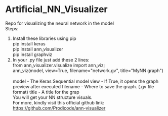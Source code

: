 # Artificial_NN_Visualizer
Repo for visualizing the neural network in the model
<br>
Steps:<br>
1. Install these libraries using pip<br>
   pip install keras<br>
   pip install ann_visualizer<br>
   pip install graphviz<br>
2. In your .py file just add these 2 lines: <br>
   from ann_visualizer.visualize import ann_viz;<br>
   ann_viz(model, view=True, filename="network.gv", title="MyNN graph")<br>
   <br>
   model - The Keras Sequential model
   view - If True, it opens the graph preview after executed
   filename - Where to save the graph. (.gv file format)
   title - A title for the grap
   <br>
You will get your NN structure visuals.   <br>
For more, kindly visit this official github link: https://github.com/Prodicode/ann-visualizer
   
   
